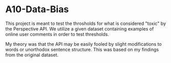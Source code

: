 # A10-Data-Bias
This project is meant to test the throsholds for what is considered "toxic" by the Perspective API. We utilize a given dataset containing examples of online user comments in order to test thresholds.

My theory was that the API may be easily fooled by slight modifications to words or unorthodox sentence structure. This was based on my findings from the original dataset.
